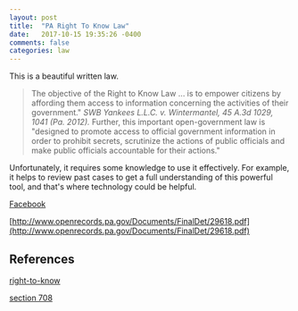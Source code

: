 ```yaml
---
layout: post
title:  "PA Right To Know Law"
date:   2017-10-15 19:35:26 -0400
comments: false
categories: law
---
```


This is a beautiful written law.

> The objective of the Right to Know Law ... is to empower citizens by affording them
> access to information concerning the activities of their government."  *SWB Yankees L.L.C. v.
> Wintermantel, 45 A.3d 1029, 1041 (Pa. 2012).*  Further, this important open-government law
> is "designed to promote access to official government information in order to prohibit secrets,
> scrutinize the actions of public officials and make public officials accountable for
> their actions."

Unfortunately, it requires some knowledge to use it
effectively.  For example, it helps to review past cases to get a full
understanding of this powerful tool, and that's where technology could be helpful.


[Facebook](http://www.openrecords.pa.gov/Documents/FinalDet/29090.pdf)

[http://www.openrecords.pa.gov/Documents/FinalDet/29618.pdf](http://www.openrecords.pa.gov/Documents/FinalDet/29618.pdf)

## References

[right-to-know](http://pafoic.org/right-to-know-law/)

[section 708](http://pafoic.org/right-to-know-law/#708)




<div id="fb-root"></div>
<script>(function(d, s, id) {
var js, fjs = d.getElementsByTagName(s)[0];
if (d.getElementById(id)) return;
js = d.createElement(s); js.id = id;
js.src = "//connect.facebook.net/en_US/sdk.js#xfbml=1&version=v2.8&appId=671657696349259";
fjs.parentNode.insertBefore(js, fjs);
}(document, 'script', 'facebook-jssdk'));</script>


<!--  Enter text below, if you want -->


<div class="fb-comments"  data-numposts="5"></div>

